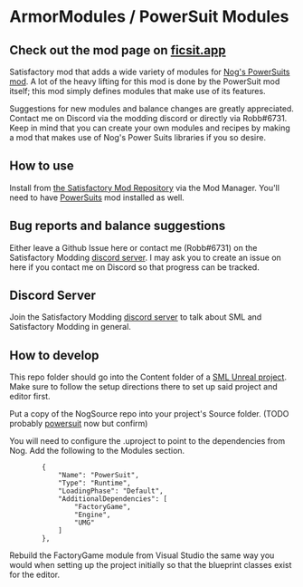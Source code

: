 # ArmorModules / PowerSuit Modules

## Check out the mod page on [ficsit.app](https://ficsit.app/mod/BezrE8aswqXLRX)

Satisfactory mod that adds a wide variety of modules for [Nog's PowerSuits mod](https://github.com/Nogg-aholic/PowerSuit). A lot of the heavy lifting for this mod is done by the PowerSuit mod itself; this mod simply defines modules that make use of its features.

Suggestions for new modules and balance changes are greatly appreciated. Contact me on Discord via the modding discord or directly via Robb#6731. Keep in mind that you can create your own modules and recipes by making a mod that makes use of Nog's Power Suits libraries if you so desire. 

## How to use

Install from [the Satisfactory Mod Repository](http://ficsit.app/) via the Mod Manager. You'll need to have [PowerSuits](https://ficsit.app/mod/7J2LyFzTakqPQ5) mod installed as well.

## Bug reports and balance suggestions

Either leave a Github Issue here or contact me (Robb#6731) on the Satisfactory Modding [discord server](https://discord.gg/QzcG9nX). I may ask you to create an issue on here if you contact me on Discord so that progress can be tracked.

## Discord Server
Join the Satisfactory Modding [discord server](https://discord.gg/QzcG9nX) to talk about SML and Satisfactory Modding in general.

## How to develop

This repo folder should go into the Content folder of a [SML Unreal project](https://github.com/satisfactorymodding/SatisfactoryModLoader). Make sure to follow the setup directions there to set up said project and editor first.

Put a copy of the NogSource repo into your project's Source folder. (TODO probably [powersuit](https://github.com/Nogg-aholic/PowerSuit) now but confirm)

You will need to configure the .uproject to point to the dependencies from Nog. Add the following to the Modules section.
```
        {
            "Name": "PowerSuit",
            "Type": "Runtime",
            "LoadingPhase": "Default",
            "AdditionalDependencies": [
                "FactoryGame",
                "Engine",
                "UMG"
            ]
        },
```

Rebuild the FactoryGame module from Visual Studio the same way you would when setting up the project initially so that the blueprint classes exist for the editor.
